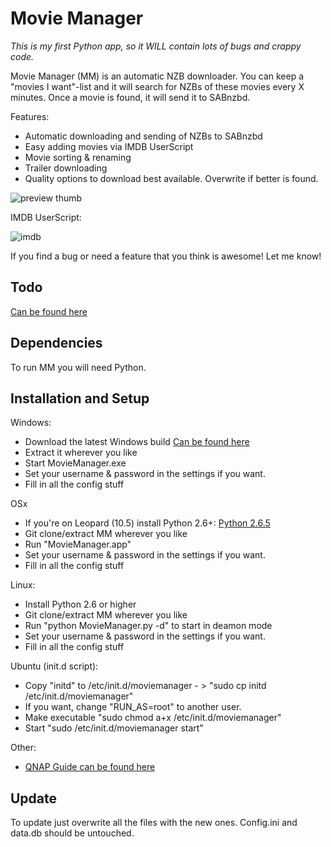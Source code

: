 Movie Manager
=====

*This is my first Python app, so it WILL contain lots of bugs and crappy code.*

Movie Manager (MM) is an automatic NZB downloader. You can keep a "movies I want"-list and it will search for NZBs of these movies every X minutes.
Once a movie is found, it will send it to SABnzbd.

Features:

* Automatic downloading and sending of NZBs to SABnzbd
* Easy adding movies via IMDB UserScript
* Movie sorting & renaming
* Trailer downloading
* Quality options to download best available. Overwrite if better is found.


![preview thumb](http://github.com/RuudBurger/Movie-Manager/raw/master/media/images/screenshot.png)

IMDB UserScript:

![imdb](http://github.com/RuudBurger/Movie-Manager/raw/master/media/images/imdbScriptPreview.png)

If you find a bug or need a feature that you think is awesome! Let me know!

## Todo

[Can be found here](http://github.com/RuudBurger/Movie-Manager/blob/master/todo.md)

## Dependencies

To run MM you will need Python.

## Installation and Setup

Windows:

* Download the latest Windows build [Can be found here](http://github.com/RuudBurger/Movie-Manager/downloads)
* Extract it wherever you like
* Start MovieManager.exe
* Set your username & password in the settings if you want.
* Fill in all the config stuff

OSx
* If you're on Leopard (10.5) install Python 2.6+: [Python 2.6.5](http://www.python.org/download/releases/2.6.5/)
* Git clone/extract MM wherever you like
* Run "MovieManager.app"
* Set your username & password in the settings if you want.
* Fill in all the config stuff

Linux:

* Install Python 2.6 or higher
* Git clone/extract MM wherever you like
* Run "python MovieManager.py -d" to start in deamon mode
* Set your username & password in the settings if you want.
* Fill in all the config stuff

Ubuntu (init.d script):

* Copy "initd" to /etc/init.d/moviemanager - > "sudo cp initd /etc/init.d/moviemanager"
* If you want, change "RUN_AS=root" to another user.
* Make executable "sudo chmod a+x /etc/init.d/moviemanager"
* Start "sudo /etc/init.d/moviemanager start"

Other:

* [QNAP Guide can be found here](http://forums.sabnzbd.org/index.php?topic=4636.msg33541#msg33541)

## Update

To update just overwrite all the files with the new ones. Config.ini and data.db should be untouched.
